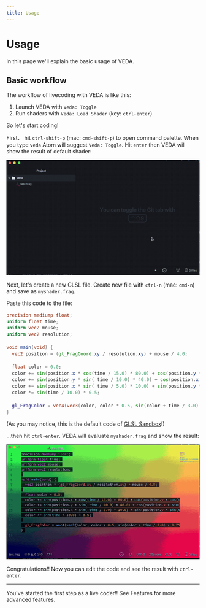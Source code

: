 ```yaml
---
title: Usage
---
```

# Usage

In this page we'll explain the basic usage of VEDA.


## Basic workflow

The workflow of livecoding with VEDA is like this:

1. Launch VEDA with `Veda: Toggle`
2. Run shaders with `Veda: Load Shader` (key: `ctrl-enter`)

So let's start coding!

First、 hit `ctrl-shift-p` (mac: `cmd-shift-p`) to open command palette.
When you type `veda` Atom will suggest `Veda: Toggle`.
Hit `enter` then VEDA will show the result of default shader:

![](/static/images/usage1.gif)

Next, let's create a new GLSL file.
Create new file with `ctrl-n` (mac: `cmd-n`) and save as `myshader.frag`.

Paste this code to the file:

```glsl
precision mediump float;
uniform float time;
uniform vec2 mouse;
uniform vec2 resolution;

void main(void) {
  vec2 position = (gl_FragCoord.xy / resolution.xy) + mouse / 4.0;

  float color = 0.0;
  color += sin(position.x * cos(time / 15.0) * 80.0) + cos(position.y * cos(time / 15.0) * 10.0);
  color += sin(position.y * sin( time / 10.0) * 40.0) + cos(position.x * sin(time / 25.0) * 40.0);
  color += sin(position.x * sin( time / 5.0) * 10.0) + sin(position.y * sin(time / 35.0) * 80.0);
  color *= sin(time / 10.0) * 0.5;

  gl_FragColor = vec4(vec3(color, color * 0.5, sin(color + time / 3.0) * 0.75), 1.0);
}
```

(As you may notice, this is the default code of [GLSL Sandbox](http://glslsandbox.com/)!)

...then hit `ctrl-enter`.
VEDA will evaluate `myshader.frag` and show the result:

![](/static/images/usage2.gif)

Congratulations!!
Now you can edit the code and see the result with `ctrl-enter`.

---

You've started the first step as a live coder!!
See Features for more advanced features.
